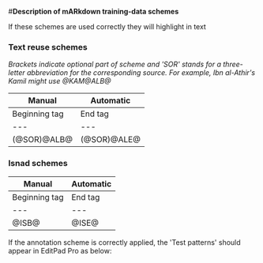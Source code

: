 #**Description of mARkdown training-data schemes**

If these schemes are used correctly they will highlight in text

### Text reuse schemes

*Brackets indicate optional part of scheme and 'SOR' stands for a three-letter abbreviation for the corresponding source. For example, Ibn al-Athir's Kamil might use @KAM@ALB@*

| Manual | Automatic |
|---|---|
| Beginning tag | End tag | Beginning tag | End tag |
|---|---|---|---|
| (@SOR)@ALB@ | (@SOR)@ALE@ | (@SOR)@ALIGN@B@0@ | (@SOR)@ALIGN@E@0@ |

### Isnad schemes

| Manual | Automatic |
|---|---|
| Beginning tag | End tag | Beginning tag | End tag |
|---|---|---|---|
| @ISB@ | @ISE@ | @Auto_ISB@ | @Auto_ISE@ |


If the annotation scheme is correctly applied, the 'Test patterns' should appear in EditPad Pro as below:
